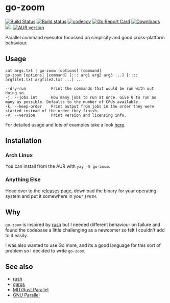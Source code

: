 # go-zoom

[![Build Status](https://travis-ci.com/pwr22/go-zoom.svg?branch=master)](https://travis-ci.com/pwr22/go-zoom)
[![Build status](https://ci.appveyor.com/api/projects/status/cuptxx2040f6f9sa/branch/master?svg=true)](https://ci.appveyor.com/project/pwr22/go-zoom/branch/master)
[![codecov](https://codecov.io/gh/pwr22/go-zoom/branch/master/graph/badge.svg)](https://codecov.io/gh/pwr22/go-zoom)
[![Go Report Card](https://goreportcard.com/badge/github.com/pwr22/go-zoom)](https://goreportcard.com/report/github.com/pwr22/go-zoom)
[![Downloads](https://img.shields.io/github/downloads/pwr22/go-zoom/total.svg)](https://github.com/pwr22/go-zoom/releases)
[![](https://tokei.rs/b1/github/pwr22/go-zoom)](https://github.com/pwr22/go-zoom).
[![AUR version](https://img.shields.io/aur/version/go-zoom.svg)](https://aur.archlinux.org/packages/go-zoom/)

Parallel command executor focussed on simplicity and good cross-platform behaviour.

## Usage

    cat args.txt | go-zoom [options] [command] 
    go-zoom [options] [command] [::: arg1 arg2 arg3 ...] [:::: argfile1.txt argfile2.txt ...] ...

    --dry-run           Print the commands that would be run with out doing so.
    -j, --jobs int      How many jobs to run at once. Give 0 to run as many as possible. Defaults to the number of CPUs available.
    -k, --keep-order    Print output from jobs in the order they were started instead of the order they finish.
    -V, --version       Print version and licensing info.


For detailed usage and lots of examples take a look [here](USAGE.md).

## Installation

### Arch Linux

You can install from the AUR with `yay -S go-zoom`.

### Anything Else

Head over to the [releases](https://github.com/pwr22/go-zoom/releases) page, download the binary for your operating system and put it somewhere in your `$PATH`.

## Why

`go-zoom` is inspired by [rush](https://github.com/shenwei356/rush) but I needed different behaviour on failure and found the codebase a little challenging as a newcomer so felt I couldn't add to it easily.

I was also wanted to use Go more, and its a good language for this sort of problem so I decided to write `go-zoom`.

## See also

- [rush](https://github.com/shenwei356/rush)
- [gargs](https://github.com/brentp/gargs)
- [MIT/Rust Parallel](https://github.com/mmstick/parallel)
- [GNU Parallel](https://www.gnu.org/software/parallel/)